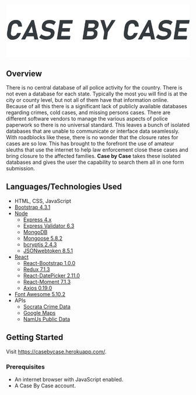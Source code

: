 <p align="center">
    <img src="client/public/images/logo_color.png" alt="Logo"><br>
</p>

## Overview
There is no central database of all police activity for the country. There is not even a database for each state. Typically the most you will find is at the city or county level, but not all of them have that information online. Because of all this there is a significant lack of publicly available databases regarding crimes, cold cases, and missing persons cases. There are different software vendors to manage the various aspects of police paperwork so there is no universal standard. This leaves a bunch of isolated databases that are unable to communicate or interface data seamlessly. With roadblocks like these, there is no wonder that the closure rates for cases are so low. This has brought to the forefront the use of amateur sleuths that use the internet to help law enforcement close these cases and bring closure to the affected families. **Case by Case** takes these isolated databases and gives the user the capability to search them all in one form submission.

## Languages/Technologies Used
- HTML, CSS, JavaScript
- [Bootstrap 4.3.1](https://getbootstrap.com/docs/4.3)
- [Node](https://nodejs.org/en/docs/)
    - [Express 4.x](https://expressjs.com/en/4x/api.html)
    - [Express Validator 6.3](https://express-validator.github.io/docs/)
    - [MongoDB](https://www.mongodb.com/)
    - [Mongoose 5.8.2](https://mongoosejs.com/docs/)
    - [bcryptjs 2.4.3](https://www.npmjs.com/package/bcryptjs)
    - [JSONwebtoken 8.5.1](https://jwt.io/)
- [React](https://reactjs.org/)
    - [React-Bootstrap 1.0.0](https://www.npmjs.com/package/react-bootstrap)
    - [Redux 7.1.3](https://react-redux.js.org/)
    - [React-DatePicker 2.11.0](https://www.npmjs.com/package/react-datepicker)
    - [React-Moment 7.1.3](https://momentjs.com/)
    - [Axios 0.19.0](https://www.npmjs.com/package/axios)
- [Font Awesome 5.10.2](https://fontawesome.com/how-to-use/on-the-web/referencing-icons/basic-use)
- APIs
    - [Socrata Crime Data](https://moto.data.socrata.com/)
    - [Google Maps](https://developers.google.com/maps/documentation)
    - [NamUs Public Data](https://public.opendatasoft.com/explore/dataset/namus-missings/information/)

## Getting Started
Visit https://casebycase.herokuapp.com/.

### Prerequisites
- An internet browser with JavaScript enabled.
- A Case By Case account.
